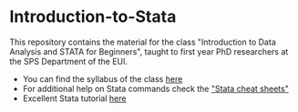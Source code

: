 # Introduction-to-Stata
This repository contains the material for the class "Introduction to Data Analysis and STATA for Beginners", taught to first year PhD researchers at the SPS Department of the EUI.

 - You can find the syllabus of the class [here](Syllabus.pdf)
 - For additional help on Stata commands check the ["Stata cheat sheets"](https://geocenter.github.io/StataTraining/portfolio/01_resource/)
 - Excellent Stata tutorial [here](https://stats.idre.ucla.edu/stata/)
